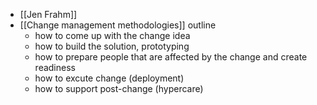 - [[Jen Frahm]]
- [[Change management methodologies]] outline
	- how to come up with the change idea
	- how to build the solution, prototyping
	- how to prepare people that are affected by the change and create readiness
	- how to excute change (deployment)
	- how to support post-change (hypercare)